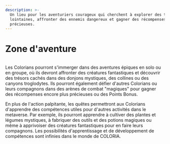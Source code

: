 ```yaml
---
description: >-
  Un lieu pour les aventuriers courageux qui cherchent à explorer des terres
  lointaines, affronter des ennemis dangereux et gagner des récompenses
  précieuses.
---
```


# Zone d'aventure

<figure><img src="../../../en/.gitbook/assets/tontontac_A_place_for_brave_adventurers_who_seek_to_explore_dis_eb1237e1-f85b-4649-973c-035f6372f05c.png" alt=""><figcaption></figcaption></figure>

Les Colorians pourront s'immerger dans des aventures épiques en solo ou en groupe, où ils devront affronter des créatures fantastiques et découvrir des trésors cachés dans des donjons mystiques, des collines ou des canyons troglodytes. Ils pourront également défier d'autres Colorians ou leurs compagnons dans des arènes de combat "magiques" pour gagner des récompenses encore plus précieuses ou des Points Bonus.

En plus de l'action palpitante, les quêtes permettront aux Colorians d'apprendre des compétences utiles pour d'autres activités dans le metaverse. Par exemple, ils pourront apprendre à cultiver des plantes et légumes mystiques, à fabriquer des outils et des potions magiques ou même à apprivoiser des créatures fantastiques pour en faire leurs compagnons. Les possibilités d'apprentissage et de développement de compétences sont infinies dans le monde de COLORIA.

